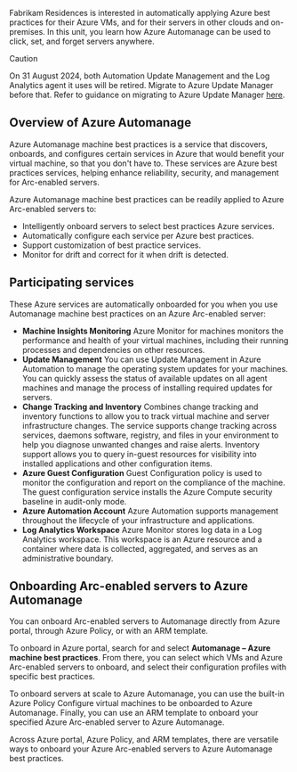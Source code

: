 Fabrikam Residences is interested in automatically applying Azure best practices for their Azure VMs, and for their servers in other clouds and on-premises. In this unit, you learn how Azure Automanage can be used to click, set, and forget servers anywhere.

> [!CAUTION]
> On 31 August 2024, both Automation Update Management and the Log Analytics agent it uses will be retired. Migrate to Azure Update Manager before that. Refer to guidance on migrating to Azure Update Manager [here](https://learn.microsoft.com/en-us/azure/update-manager/guidance-migration-automation-update-management-azure-update-manager?WT.mc_id=Portal-Microsoft_Azure_Automation).

## Overview of Azure Automanage

Azure Automanage machine best practices is a service that discovers, onboards, and configures certain services in Azure that would benefit your virtual machine, so that you don't have to. These services are Azure best practices services, helping enhance reliability, security, and management for Arc-enabled servers.

Azure Automanage machine best practices can be readily applied to Azure Arc-enabled servers to:

- Intelligently onboard servers to select best practices Azure services.
- Automatically configure each service per Azure best practices.
- Support customization of best practice services.
- Monitor for drift and correct for it when drift is detected.

## Participating services

These Azure services are automatically onboarded for you when you use Automanage machine best practices on an Azure Arc-enabled server:

- **Machine Insights Monitoring** Azure Monitor for machines monitors the performance and health of your virtual machines, including their running processes and dependencies on other resources.
- **Update Management** You can use Update Management in Azure Automation to manage the operating system updates for your machines. You can quickly assess the status of available updates on all agent machines and manage the process of installing required updates for servers.
- **Change Tracking and Inventory** Combines change tracking and inventory functions to allow you to track virtual machine and server infrastructure changes. The service supports change tracking across services, daemons software, registry, and files in your environment to help you diagnose unwanted changes and raise alerts. Inventory support allows you to query in-guest resources for visibility into installed applications and other configuration items.
- **Azure Guest Configuration** Guest Configuration policy is used to monitor the configuration and report on the compliance of the machine. The guest configuration service installs the Azure Compute security baseline in audit-only mode.
- **Azure Automation Account** Azure Automation supports management throughout the lifecycle of your infrastructure and applications.
- **Log Analytics Workspace** Azure Monitor stores log data in a Log Analytics workspace. This workspace is an Azure resource and a container where data is collected, aggregated, and serves as an administrative boundary.

## Onboarding Arc-enabled servers to Azure Automanage

You can onboard Arc-enabled servers to Automanage directly from Azure portal, through Azure Policy, or with an ARM template.

To onboard in Azure portal, search for and select **Automanage – Azure machine best practices**. From there, you can select which VMs and Azure Arc-enabled servers to onboard, and select their configuration profiles with specific best practices.

To onboard servers at scale to Azure Automanage, you can use the built-in Azure Policy Configure virtual machines to be onboarded to Azure Automanage. Finally, you can use an ARM template to onboard your specified Azure Arc-enabled server to Azure Automanage.

Across Azure portal, Azure Policy, and ARM templates, there are versatile ways to onboard your Azure Arc-enabled servers to Azure Automanage best practices.
